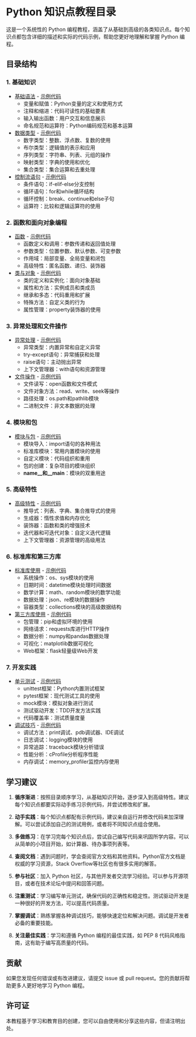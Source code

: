 # Python 知识点教程目录

这是一个系统性的 Python 编程教程，涵盖了从基础到高级的各类知识点。每个知识点都包含详细的描述和实际的代码示例，帮助您更好地理解和掌握 Python 编程。

## 目录结构

### 1. 基础知识
- [基础语法](base_syntax/description.md) - [示例代码](base_syntax/example.py)
  - 变量和赋值：Python变量的定义和使用方式
  - 注释和缩进：代码可读性的基础要素
  - 输入输出函数：用户交互和信息展示
  - 命名规范和运算符：Python编码规范和基本运算
- [数据类型](data_types/description.md) - [示例代码](data_types/example.py)
  - 数字类型：整数、浮点数、复数的使用
  - 布尔类型：逻辑值的表示和应用
  - 序列类型：字符串、列表、元组的操作
  - 映射类型：字典的使用和优化
  - 集合类型：集合运算和去重处理
- [控制流语句](control_flow/description.md) - [示例代码](control_flow/example.py)
  - 条件语句：if-elif-else分支控制
  - 循环语句：for和while循环结构
  - 循环控制：break、continue和else子句
  - 运算符：比较和逻辑运算符的使用

### 2. 函数和面向对象编程
- [函数](functions/description.md) - [示例代码](functions/example.py)
  - 函数定义和调用：参数传递和返回值处理
  - 参数类型：位置参数、默认参数、可变参数
  - 作用域：局部变量、全局变量和闭包
  - 高级特性：匿名函数、递归、装饰器
- [类与对象](classes_objects/description.md) - [示例代码](classes_objects/example.py)
  - 类的定义和实例化：面向对象基础
  - 属性和方法：实例成员和类成员
  - 继承和多态：代码重用和扩展
  - 特殊方法：自定义类的行为
  - 属性管理：property装饰器的使用

### 3. 异常处理和文件操作
- [异常处理](exception_handling/description.md) - [示例代码](exception_handling/example.py)
  - 异常类型：内置异常和自定义异常
  - try-except语句：异常捕获和处理
  - raise语句：主动抛出异常
  - 上下文管理器：with语句和资源管理
- [文件操作](file_operations/description.md) - [示例代码](file_operations/example.py)
  - 文件读写：open函数和文件模式
  - 文件对象方法：read、write、seek等操作
  - 路径处理：os.path和pathlib模块
  - 二进制文件：非文本数据的处理

### 4. 模块和包
- [模块与包](modules_packages/description.md) - [示例代码](modules_packages/example.py)
  - 模块导入：import语句的各种用法
  - 标准库模块：常用内置模块的使用
  - 自定义模块：代码组织和重用
  - 包的创建：复杂项目的模块组织
  - __name__和__main__：模块的双重用途

### 5. 高级特性
- [高级特性](advanced_features/description.md) - [示例代码](advanced_features/example.py)
  - 推导式：列表、字典、集合推导式的使用
  - 生成器：惰性求值和内存优化
  - 装饰器：函数和类的增强技术
  - 迭代器和可迭代对象：自定义迭代逻辑
  - 上下文管理器：资源管理的高级用法

### 6. 标准库和第三方库
- [标准库使用](standard_library/description.md) - [示例代码](standard_library/example.py)
  - 系统操作：os、sys模块的使用
  - 日期时间：datetime模块处理时间数据
  - 数学计算：math、random模块的数学功能
  - 数据处理：json、re模块的数据操作
  - 容器类型：collections模块的高级数据结构
- [第三方库使用](third_party_libraries/description.md) - [示例代码](third_party_libraries/example.py)
  - 包管理：pip和虚拟环境的使用
  - 网络请求：requests库进行HTTP操作
  - 数据分析：numpy和pandas数据处理
  - 可视化：matplotlib数据可视化
  - Web框架：flask轻量级Web开发

### 7. 开发实践
- [单元测试](unit_testing/description.md) - [示例代码](unit_testing/example.py)
  - unittest框架：Python内置测试框架
  - pytest框架：现代测试工具的使用
  - mock模块：模拟对象进行测试
  - 测试驱动开发：TDD开发方法实践
  - 代码覆盖率：测试质量度量
- [调试技巧](debugging/description.md) - [示例代码](debugging/example.py)
  - 调试方法：print调试、pdb调试器、IDE调试
  - 日志调试：logging模块的使用
  - 异常追踪：traceback模块分析错误
  - 性能分析：cProfile分析程序性能
  - 内存调试：memory_profiler监控内存使用

## 学习建议

1. **循序渐进**：按照目录顺序学习，从基础知识开始，逐步深入到高级特性。建议每个知识点都要实际动手练习示例代码，并尝试修改和扩展。

2. **动手实践**：每个知识点都配有示例代码，建议亲自运行并修改代码来加深理解。可以尝试添加自己的测试用例，或者将不同知识点组合使用。

3. **多做练习**：在学习完每个知识点后，尝试自己编写代码来巩固所学内容。可以从简单的小项目开始，如计算器、待办事项列表等。

4. **查阅文档**：遇到问题时，学会查阅官方文档和其他资料。Python官方文档是权威的学习资源，Stack Overflow等社区也有很多实用的解答。

5. **参与社区**：加入 Python 社区，与其他开发者交流学习经验。可以参与开源项目，或者在技术论坛中提问和回答问题。

6. **注重测试**：学习编写单元测试，确保代码的正确性和稳定性。测试驱动开发是一种很好的开发方法，可以提高代码质量。

7. **掌握调试**：熟练掌握各种调试技巧，能够快速定位和解决问题。调试是开发者必备的重要技能。

8. **关注最佳实践**：学习和遵循 Python 编程的最佳实践，如 PEP 8 代码风格指南，这有助于编写高质量的代码。

## 贡献

如果您发现任何错误或有改进建议，请提交 issue 或 pull request。您的贡献将帮助更多人更好地学习 Python 编程。

## 许可证

本教程基于学习和教育目的创建，您可以自由使用和分享这些内容，但请注明出处。